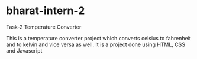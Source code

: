 # bharat-intern-2
Task-2 Temperature Converter

This is a temperature converter project which converts celsius to fahrenheit and to kelvin and vice versa as well.
It is a project done using HTML, CSS and Javascript
